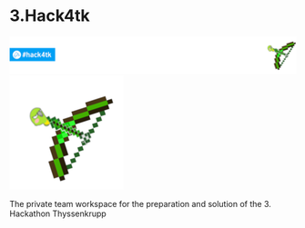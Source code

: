 # 3.Hack4tk
![Hack4tk](Bases/Hack4tk.png)                                 
![Logo](Bases/BoW.png)

The private team workspace for the preparation and solution of the 3. Hackathon Thyssenkrupp
